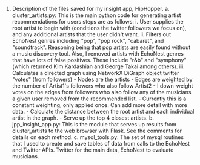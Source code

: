 1. Description of the files saved for my insight app, HipHopper.
   a. cluster_artists.py:
      This is the main python code for generating artist recommendations for users
      steps are as follows:
      i. User supplies the root artist to begin with (conditions the twitter
         followers we focus on), and any additional artists that the user didn't want.
      ii. Filters out EchoNest genres including "pop", "pop rock", "cabaret", and "soundtrack".
          Reasoning being that pop artists are easily found without a music discovery tool. Also,
          I removed artists with EchoNest genres that have lots of false positives. These include
          "r&b" and "symphony" (which returned Kim Kardashian and George Takai among others).
      iii. Calculates a directed graph using NetworkX DiGraph object twitter "votes" (from followers)
           - Nodes are the artists
           - Edges are weighted by the number of Artist1's followers who also follow Artist2
           - I down-weight votes on the edges from followers who also follow any of the
             musicians a given user removed from the recommended list.
                - Currently this is a constant weighting, only applied once. Can add more
                  detail with more data.
           - Calculate the distance between the root artist and each individual artist in the graph.
           - Serve up the top 4 closest artists.
   b. jpp_insight_app.py:
      This is the module that serves up results from cluster_artists to the web browser with Flask.
      See the comments for details on each method.
   c. mysql_tools.py:
      The set of mysql routines that I used to create and save tables of data from calls to
      the EchoNest and Twitter APIs. Twitter for the main data, EchoNest to evaluate musicians.


